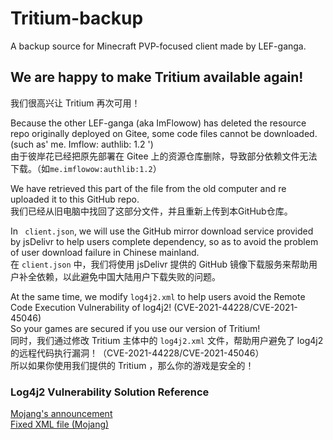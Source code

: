 # Tritium-backup
A backup source for Minecraft PVP-focused client made by LEF-ganga.  
  
## We are happy to make Tritium available again!  
我们很高兴让 Tritium 再次可用！  
  
Because the other LEF-ganga (aka ImFlowow) has deleted the resource repo originally deployed on Gitee, some code files cannot be downloaded. (such as' me. Imflow: authlib: 1.2 ')  
由于彼岸花已经把原先部署在 Gitee 上的资源仓库删除，导致部分依赖文件无法下载。（如`me.imflowow:authlib:1.2`）  
  
We have retrieved this part of the file from the old computer and re uploaded it to this GitHub repo.  
我们已经从旧电脑中找回了这部分文件，并且重新上传到本GitHub仓库。  
  
In ` client.json`, we will use the GitHub mirror download service provided by jsDelivr to help users complete dependency, so as to avoid the problem of user download failure in Chinese mainland.  
在 `client.json` 中，我们将使用 jsDelivr 提供的 GitHub 镜像下载服务来帮助用户补全依赖，以此避免中国大陆用户下载失败的问题。
  
At the same time, we modify `log4j2.xml` to help users avoid the Remote Code Execution Vulnerability of log4j2! (CVE-2021-44228/CVE-2021-45046)  
So your games are secured if you use our version of Tritium!  
同时，我们通过修改 Tritium 主体中的 `log4j2.xml` 文件，帮助用户避免了 log4j2 的远程代码执行漏洞！（CVE-2021-44228/CVE-2021-45046）  
所以如果你使用我们提供的 Tritium ，那么你的游戏是安全的！  

### Log4j2 Vulnerability Solution Reference
[Mojang's announcement](https://www.minecraft.net/en-us/article/important-message--security-vulnerability-java-edition)  
[Fixed XML file (Mojang)](https://launcher.mojang.com/v1/objects/4bb89a97a66f350bc9f73b3ca8509632682aea2e/log4j2_17-111.xml)
